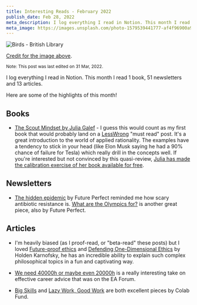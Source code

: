 ```yaml
---
title: Interesting Reads - February 2022
publish_date: Feb 28, 2022
meta_description: I log everything I read in Notion. This month I read 1 book, 51 newsletters and 13 articles. Here are some of the highlights of this month!
meta_image: https://images.unsplash.com/photo-1579539441777-af4f96900a93?ixlib=rb-1.2.1&ixid=MnwxMjA3fDB8MHxwaG90by1wYWdlfHx8fGVufDB8fHx8&auto=format&fit=crop&w=2744&q=80
---
```


![Birds - British Library](https://images.unsplash.com/photo-1579539441777-af4f96900a93?ixlib=rb-1.2.1&ixid=MnwxMjA3fDB8MHxwaG90by1wYWdlfHx8fGVufDB8fHx8&auto=format&fit=crop&w=2744&q=80)

[Credit for the image above](https://unsplash.com/photos/nGMUZ1bkJ2A).

<small>Note: This post was last edited on 31 Mar, 2022.</small>

I log everything I read in Notion. This month I read 1 book, 51 newsletters and 13 articles.

Here are some of the highlights of this month!

## Books

- [The Scout Mindset by Julia Galef](https://www.goodreads.com/book/show/42041926-the-scout-mindset) - I guess this would count as my first book that would probably land on a [LessWrong](https://lesswrong.com) "must read" post. It's a great introduction to the world of applied rationality. The examples have a tendency to stick in your head (like Elon Musk saying he had a 90% chance of failure for Tesla) which really drill in the concepts well. If you're interested but not convinced by this quasi-review, [Julia has made the calibration exercise of her book available for free](https://juliagalef.com/calibration/).

## Newsletters

- [The hidden epidemic](https://link.vox.com/view/60fc3142c9f14776313e8c4afvvou.s6b/366f6821) by Future Perfect reminded me how scary antibiotic resistance is. [What are the Olympics for?](https://link.vox.com/view/60fc3142c9f14776313e8c4afu50r.18p4/35e1db9d) is another great piece, also by Future Perfect.

## Articles

- I'm heavily biased (as I proof-read, or "beta-read" these posts) but I loved [Future-proof ethics](https://www.cold-takes.com/future-proof-ethics/) and [Defending One-Dimensional Ethics](https://www.cold-takes.com/defending-one-dimensional-ethics/) by Holden Karnofsky, he has an incredible ability to explain such complex philosophical topics in a fun and captivating way.

- [We need 40000h or maybe even 20000h](https://forum.effectivealtruism.org/posts/8kGnkkLFWcbE22HYT/we-need-40000h-or-maybe-even-20000h) is a really interesting take on effective career advice that was on the EA Forum.

- [Big Skills](https://www.collaborativefund.com/blog/skills/?utm_source=brainpint&utm_medium=email&utm_campaign=big_skills&utm_term=2022-02-02) and [Lazy Work, Good Work](https://www.collaborativefund.com/blog/lazy-work-good-work/) are both excellent pieces by Colab Fund.
